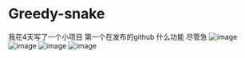 # Greedy-snake 
我花4天写了一个小项目 第一个在发布的github
什么功能 尽管急
![image](https://github.com/user-attachments/assets/f20f18d5-f057-43d5-9007-49babd3ffc1f)
![image](https://github.com/user-attachments/assets/24306a03-9ce2-4411-875c-99bff900759f)
![image](https://github.com/user-attachments/assets/b6ab0479-93e2-43ce-a696-f16b4e928cd2)
![image](https://github.com/user-attachments/assets/6bd2c84d-c5d2-4e9f-9494-10ef2ca7bb63)
